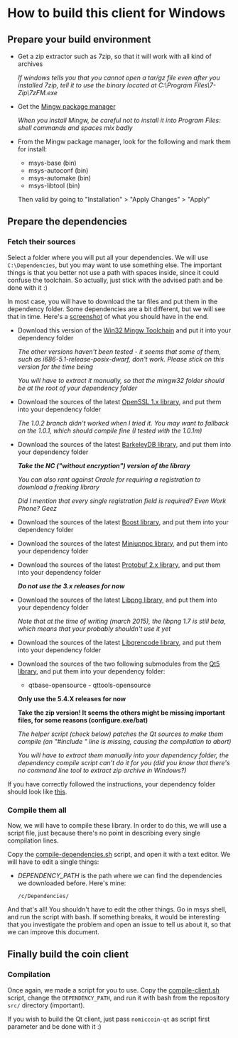 # How to build this client for Windows

## Prepare your build environment

  - Get a zip extractor such as 7zip, so that it will work with all kind of archives

    *If windows tells you that you cannot open a tar/gz file even after you installed 7zip, tell it to use the binary located at C:\Program Files\7-Zip\7zFM.exe*

  - Get the [Mingw package manager](http://sourceforge.net/projects/mingw/files/Installer/mingw-get-setup.exe/download)

    *When you install Mingw, be careful not to install it into Program Files: shell commands and spaces mix badly*

  - From the Mingw package manager, look for the following and mark them for install:

      - msys-base (bin)
      - msys-autoconf (bin)
      - msys-automake (bin)
      - msys-libtool (bin)

    Then valid by going to "Installation" > "Apply Changes" > "Apply"

## Prepare the dependencies

### Fetch their sources

Select a folder where you will put all your dependencies. We will use `C:\Dependencies`, but you may want to use something else. The important things is that you better not use a path with spaces inside, since it could confuse the toolchain. So actually, just stick with the advised path and be done with it :)

In most case, you will have to download the tar files and put them in the dependency folder. Some dependencies are a bit different, but we will see that in time. Here's a [screenshot](http://i.imgur.com/JHc7yJW.png) of what you should have in the end.

  - Download this version of the [Win32 Mingw Toolchain](http://sourceforge.net/projects/mingw-w64/files/Toolchains%20targetting%20Win32/Personal%20Builds/mingw-builds/4.9.2/threads-posix/dwarf/i686-4.9.2-release-posix-dwarf-rt_v3-rev1.7z/download) and put it into your dependency folder

    *The other versions haven't been tested - it seems that some of them, such as i686-5.1-release-posix-dwarf, don't work. Please stick on this version for the time being*

    *You will have to extract it manually, so that the mingw32 folder should be at the root of your dependency folder*

  - Download the sources of the latest [OpenSSL 1.x library](https://www.openssl.org/sources/), and put them into your dependency folder

    *The 1.0.2 branch didn't worked when I tried it. You may want to fallback on the 1.0.1, which should compile fine (I tested with the 1.0.1m)*

  - Download the sources of the latest [BarkeleyDB library](http://www.oracle.com/technetwork/database/database-technologies/berkeleydb/downloads/index-082944.html), and put them into your dependency folder

    ***Take the NC ("without encryption") version of the library***

    *You can also rant against Oracle for requiring a registration to download a freaking library*

    *Did I mention that every single registration field is required? Even Work Phone? Geez*

  - Download the sources of the latest [Boost library](http://www.boost.org/users/download/), and put them into your dependency folder

  - Download the sources of the latest [Miniupnpc library](http://miniupnp.free.fr/files/), and put them into your dependency folder

  - Download the sources of the latest [Protobuf 2.x library](https://github.com/google/protobuf/releases), and put them into your dependency folder

    ***Do not use the 3.x releases for now***

  - Download the sources of the latest [Libpng library](http://sourceforge.net/projects/libpng/files/), and put them into your dependency folder

    *Note that at the time of writing (march 2015), the libpng 1.7 is still beta, which means that your probably shouldn't use it yet*

  - Download the sources of the latest [Libqrencode library](http://fukuchi.org/works/qrencode/), and put them into your dependency folder

  - Download the sources of the two following submodules from the [Qt5 library](http://download.qt.io/archive/qt/), and put them into your dependency folder:

      - qtbase-opensource
            - qttools-opensource

    **Only use the 5.4.X releases for now**

    **Take the zip version! It seems the others might be missing important files, for some reasons (configure.exe/bat)**

    *The helper script (check below) patches the Qt sources to make them compile (an "#include <cstdio>" line is missing, causing the compilation to abort)*

    *You will have to extract them manually into your dependency folder, the dependency compile script can't do it for you (did you know that there's no command line tool to extract zip archive in Windows?)*

If you have correctly followed the instructions, your dependency folder should look like [this](http://i.imgur.com/JHc7yJW.png).

### Compile them all

Now, we will have to compile these library. In order to do this, we will use a script file, just because there's no point in describing every single compilation lines.

Copy the [compile-dependencies.sh](https://github.com/nomiccoin/nomiccoin/blob/master/docs/contrib/windows/compile-dependencies.sh) script, and open it with a text editor. We will have to edit a single things:

  - *DEPENDENCY_PATH* is the path where we can find the dependencies we downloaded before. Here's mine:

    ```
    /c/Dependencies/
    ```

And that's all! You shouldn't have to edit the other things. Go in msys shell, and run the script with bash. If something breaks, it would be interesting that you investigate the problem and open an issue to tell us about it, so that we can improve this document.

## Finally build the coin client

### Compilation

Once again, we made a script for you to use. Copy the [compile-client.sh](https://github.com/nomiccoin/nomiccoin/blob/master/docs/contrib/windows/compile-client.sh) script, change the `DEPENDENCY_PATH`, and run it with bash from the repository `src/` directory (important).

If you wish to build the Qt client, just pass `nomiccoin-qt` as script first parameter and be done with it :)
